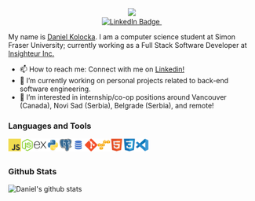 <div id="header" align="center">
  <img src="https://media.giphy.com/media/qgQUggAC3Pfv687qPC/giphy.gif" width="150"/>
</div>
<div id="badges" align="center">
  <a href="https://www.linkedin.com/in/danielkolocka/">
    <img src="https://img.shields.io/badge/LinkedIn-blue?style=for-the-badge&logo=linkedin&logoColor=white" alt="LinkedIn Badge"/>
  </a>
  <img src="https://komarev.com/ghpvc/?username=DanielKolocka&style=flat-square&color=blue" alt=""/>
</div>


My name is [Daniel Kolocka](https://github.com/DanielKolocka). I am a computer science student at Simon Fraser University; currently working as a Full Stack Software Developer at [Insighteur Inc.](https://insighteur.com/)

- 📫 How to reach me: Connect with me on [Linkedin!](https://www.linkedin.com/in/danielkolocka/)
- 🌱 I’m currently working on personal projects related to back-end software engineering. 
- 👯 I’m interested in internship/co-op positions around Vancouver (Canada), Novi Sad (Serbia), Belgrade (Serbia), and remote!

### Languages and Tools
<img align="left" alt="JavaScript" width="26px" src="./Icons/javascript-original.svg" />

<img align="left" alt="NodeJS" width="26px" src="./Icons/nodejs-original.svg" />
<img align="left" alt="expressJS" width="26px" src="./Icons/express-original.svg" />
<img align="left" alt="Python" width="26px" src="./Icons/python-original.svg" />
<img align="left" alt="Postgres" width="26px" src="./Icons/postgresql-original.svg" />
<img align="left" alt="SQL" width="26px" src="https://raw.githubusercontent.com/github/explore/80688e429a7d4ef2fca1e82350fe8e3517d3494d/topics/sql/sql.png" />
<img align="left" alt="Git" width="26px" src="./Icons/git-original.svg" />
<img align="left" alt="AWS" width="26px" src="./Icons/amazonwebservices-original.svg" />
<img align="left" alt="HTML5" width="26px" src="./Icons/html5-original.svg" />
<img align="left" alt="CSS3" width="26px" src="./Icons/css3-original.svg" />
<img align="left" alt="VSCode" width="26px" src="./Icons/vscode-original.svg" />
<br>
<br>

### Github Stats
![Daniel's github stats](https://github-readme-stats.vercel.app/api?username=DanielKolocka&theme=dark)

